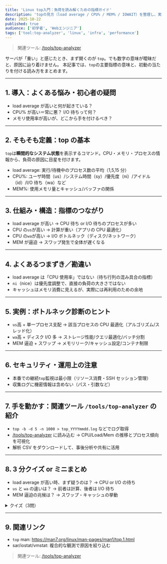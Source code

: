 ```yaml
---
title: 'Linux top入門：負荷を読み解くための指標ガイド'
description: 'topの見方（load average / CPU% / MEM% / IOWAIT）を整理し、実務で役立つ読み解き方を解説。'
date: 2025-10-22
published: true
audience: ['初学者', 'Webエンジニア']
tags: ['tool:top-analyzer', 'linux', 'infra', 'performance']
---
```


> 関連ツール: [/tools/top-analyzer](/tools/top-analyzer)

サーバが「重い」と感じたとき、まず開くのが `top`。でも数字の意味が曖昧だと、原因に辿り着けません。
本記事では、`top`の主要指標の意味と、初動の当たりを付ける読み方をまとめます。

---

## 1. 導入：よくある悩み・初心者の疑問

- load average が高いと何が起きている？
- CPU% が高い＝常に悪？ I/O 待ちって何？
- メモリ使用率が高いが、どこから手を付けるべき？

---

## 2. そもそも定義：top の基本

`top`は**瞬間的なシステム状態**を表示するコマンド。CPU・メモリ・プロセスの情報から、負荷の原因に目星を付けます。

- load average: 実行/待機中のプロセス数の平均（1,5,15 分）
- CPU%: ユーザ時間（us）/システム時間（sy）/優先度（ni）/アイドル（id）/I/O 待ち（wa）など
- MEM%: 使用メモリ量とキャッシュ/バッファの関係

---

## 3. 仕組み・構造：指標のつながり

- load average が高い → CPU 待ち or I/O 待ちのプロセスが多い
- CPU の`us`が高い → 計算が重い（アプリの CPU 最適化）
- CPU の`wa`が高い → I/O ボトルネック（ディスク/ネットワーク）
- MEM が逼迫 → スワップ発生で全体が遅くなる

---

## 4. よくあるつまずき／勘違い

- load average は「CPU 使用率」ではない（待ち行列の混み具合の指標）
- `ni`（nice）は優先度調整で、直接の負荷の大きさではない
- キャッシュはメモリ消費に見えるが、実際には再利用のための余地

---

## 5. 実例：ボトルネック診断のヒント

- `us`高 + 単一プロセス支配 → 該当プロセスの CPU 最適化（アルゴリズム/スレッド化）
- `wa`高 + ディスク I/O 多 → ストレージ性能/クエリ最適化/バッチ分割
- MEM 逼迫 + スワップ → メモリリーク/キャッシュ設定/コンテナ制限

---

## 6. セキュリティ・運用上の注意

- 本番での継続`top`監視は最小限（リソース消費・SSH セッション管理）
- 収集ログに機密情報は含めない（パス・引数など）

---

## 7. 手を動かす：関連ツール `/tools/top-analyzer` の紹介

- `top -b -d 5 -n 1000 > top_YYYYmmdd.log` などでログ取得
- [/tools/top-analyzer](/tools/top-analyzer) に読み込む → CPU/Load/Mem の推移とプロセス傾向を可視化
- 解析 CSV をダウンロードして、事後分析や共有に活用

---

## 8. 3 分クイズ or ミニまとめ

- load average が高い時、まず疑うのは？ → CPU or I/O の待ち
- `us` と `wa` の違いは？ → 前者は計算、後者は I/O 待ち
- MEM 逼迫の兆候は？ → スワップ・キャッシュの挙動

<details>
<summary>クイズ（3問）</summary>

1. load average は CPU 使用率？ → いいえ、待機中も含む平均実行要求数
2. IOWAIT が高い時の対処は？ → ストレージ/クエリ/バッチの最適化
3. 1 分/5 分/15 分のどれを見る？ → ピークと傾向の両方（短期/中期）

</details>

---

## 9. 関連リンク

- `top` man: https://man7.org/linux/man-pages/man1/top.1.html
- sar/iostat/vmstat: 複合的な観測で原因を絞り込む

> 関連ツール: [/tools/top-analyzer](/tools/top-analyzer)
